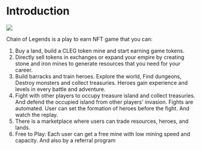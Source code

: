 # Introduction

![](.gitbook/assets/photo\_2022-04-23\_14-38-56.jpg)

Chain of Legends is a play to earn NFT game that you can:

1. Buy a land, build a CLEG token mine and start earning game tokens.
2. Directly sell tokens in exchanges or expand your empire by creating stone and iron mines to generate resources that you need for your career.
3. Build barracks and train heroes. Explore the world, Find dungeons, Destroy monsters and collect treasuries. Heroes gain experience and levels in every battle and adventure.
4. Fight with other players to occupy treasure island and collect treasuries. And defend the occupied island from other players' invasion. Fights are automated. User can set the formation of heroes before the fight. And watch the replay.
5. There is a marketplace where users can trade resources, heroes, and lands.
6. Free to Play: Each user can get a free mine with low mining speed and capacity. And also by a referral program
